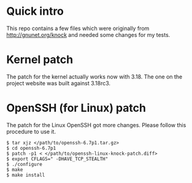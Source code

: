 
# Quick intro

This repo contains a few files which were originally from http://gnunet.org/knock and needed some changes for my tests.

# Kernel patch

The patch for the kernel actually works now with 3.18. The one on the project website was built against 3.18rc3.

# OpenSSH (for Linux) patch

The patch for the Linux OpenSSH got more changes. Please follow this procedure to use it.

```
$ tar xjz </path/to/openssh-6.7p1.tar.gz>
$ cd openssh-6.7p1
$ patch -p1 < </path/to/openssh-linux-knock-patch.diff>
$ export CFLAGS=" -DHAVE_TCP_STEALTH"
$ ./configure
$ make
$ make install 
```

